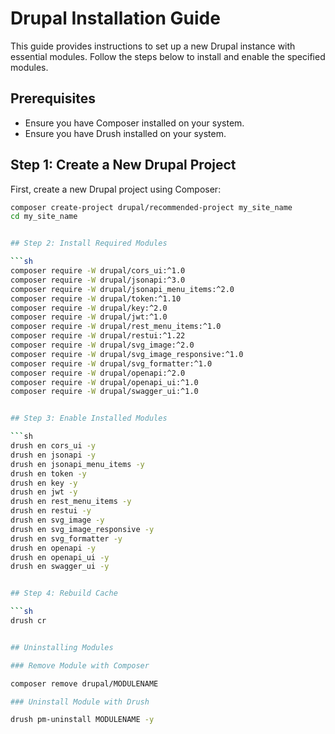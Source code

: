 # Drupal Installation Guide

This guide provides instructions to set up a new Drupal instance with essential modules. Follow the steps below to install and enable the specified modules.

## Prerequisites

- Ensure you have Composer installed on your system.
- Ensure you have Drush installed on your system.

## Step 1: Create a New Drupal Project

First, create a new Drupal project using Composer:

```sh
composer create-project drupal/recommended-project my_site_name
cd my_site_name


## Step 2: Install Required Modules

```sh
composer require -W drupal/cors_ui:^1.0
composer require -W drupal/jsonapi:^3.0
composer require -W drupal/jsonapi_menu_items:^2.0
composer require -W drupal/token:^1.10
composer require -W drupal/key:^2.0
composer require -W drupal/jwt:^1.0
composer require -W drupal/rest_menu_items:^1.0
composer require -W drupal/restui:^1.22
composer require -W drupal/svg_image:^2.0
composer require -W drupal/svg_image_responsive:^1.0
composer require -W drupal/svg_formatter:^1.0
composer require -W drupal/openapi:^2.0
composer require -W drupal/openapi_ui:^1.0
composer require -W drupal/swagger_ui:^1.0


## Step 3: Enable Installed Modules

```sh
drush en cors_ui -y
drush en jsonapi -y
drush en jsonapi_menu_items -y
drush en token -y
drush en key -y
drush en jwt -y
drush en rest_menu_items -y
drush en restui -y
drush en svg_image -y
drush en svg_image_responsive -y
drush en svg_formatter -y
drush en openapi -y
drush en openapi_ui -y
drush en swagger_ui -y


## Step 4: Rebuild Cache

```sh
drush cr


## Uninstalling Modules

### Remove Module with Composer

composer remove drupal/MODULENAME

### Uninstall Module with Drush

drush pm-uninstall MODULENAME -y

